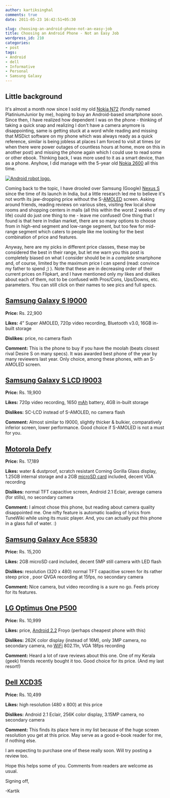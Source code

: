```yaml
---
author: kartiksinghal
comments: true
date: 2011-05-23 16:42:51+05:30

slug: choosing-an-android-phone-not-an-easy-job
title: Choosing an Android Phone - Not an Easy Job
wordpress_id: 210
categories:
- post
tags:
- Android
- dell
- Informative
- Personal
- Samsung Galaxy
---
```


## Little background


It's almost a month now since I sold my old [Nokia N72](http://en.wikipedia.org/wiki/Nokia_N72) (fondly named PlatiniumJunior by me), hoping to buy an Android-based smartphone soon. Since then, I have realized how dependent I was on the phone - thinking of taking a quick snap and realizing I don't have a camera anymore is disappointing, same is getting stuck at a word while reading and missing that MSDict software on my phone which was always ready as a quick reference, similar is being jobless at places I am forced to visit at times (or when there were power outages of countless hours at home, more on this in another post) and missing the phone again which I could use to read some or other ebook. Thinking back, I was more used to it as a smart device, than as a phone. Anyhow, I did manage with the 5-year old [Nokia 2600](http://en.wikipedia.org/wiki/Nokia_2600) all this time.




[![Android robot logo.](http://upload.wikimedia.org/wikipedia/en/a/a5/Android-logo.jpg)](http://en.wikipedia.org/wiki/File:Android-logo.jpg)



Coming back to the topic, I have drooled over Samsung (Google) [Nexus S](http://en.wikipedia.org/wiki/Nexus_S) since the time of its launch in India, but a little research led me to believe it's not worth its jaw-dropping price without the S-[AMOLED](http://en.wikipedia.org/wiki/Active-matrix_OLED) screen. Asking around friends, reading reviews on various sites, visiting few local show rooms and shopping centers in malls (all this within the worst 2 weeks of my life) could do just one thing to me - leave me confused! One thing that I found is that here in Indian market, there are so many options to choose from in high-end segment and low-range segment, but too few for mid-range segment which caters to people like me looking for the best combination of price and features.

Anyway, here are my picks in different price classes, these may be considered the best in their range, but let me warn you this post is completely biased on what I consider should be in a _complete_ smartphone and, of course, limited by the maximum price I can spend (read: convince my father to spend ;) ). Note that these are in decreasing order of their current prices on Flipkart, and I have mentioned only _my_ likes and dislikes about each of them, not to be confused with Pros/Cons, Ups/Downs, etc. parameters. You can still click on their names to see pics and full specs.


## [Samsung Galaxy S I9000](http://www.flipkart.com/samsung-galaxy-i9000-metallic-black-mobile-mobczq5bhn5zmvtk)


**Price:** Rs. 22,900

**Likes:** 4” Super AMOLED, 720p video recording, Bluetooth v3.0, 16GB in-built storage

**Dislikes:** price, no camera flash

**Comment:** This is the phone to buy if you have the moolah (beats closest rival Desire S on many specs). It was awarded best phone of the year by many reviewers last year. Only choice, among these phones, with an S-AMOLED screen.


## [Samsung Galaxy S LCD I9003](http://www.flipkart.com/samsung-galaxy-lcd-i9003-midnight-black-mobile-mobcvwavyvzuyh5c)


**Price:** Rs. 19,900

**Likes:** 720p video recording, 1650 [mAh](http://en.wikipedia.org/wiki/Ampere-hour) battery, 4GB in-built storage

**Dislikes:** SC-LCD instead of S-AMOLED, no camera flash

**Comment:** Almost similar to I9000, slightly thicker & bulkier, comparatively inferior screen, lower performance. Good choice if S-AMOLED is not a must for you.


## [Motorola Defy](http://www.flipkart.com/motorola-defy-black-mobile-mobcuxvyhjrtd5kz)


**Price:** Rs. 17,189

**Likes:** water & dustproof, scratch resistant Corning Gorilla Glass display, 1.25GB internal storage and a 2GB [microSD card](http://en.wikipedia.org/wiki/MicroSD) included, decent VGA recording

**Dislikes:** normal TFT capacitive screen, Android 2.1 Eclair, average camera (for stills), no secondary camera

**Comment:** I almost chose this phone, but reading about camera quality disappointed me. One nifty feature is automatic loading of lyrics from TuneWiki while using its music player. And, you can actually put this phone in a glass full of water. :)


## [Samsung Galaxy Ace S5830](http://www.flipkart.com/samsung-galaxy-ace-s5830-black-mobile-mobcv6qcf9aqu7a4)


**Price:** Rs. 15,200

**Likes:** 2GB microSD card included, decent 5MP still camera with LED flash

**Dislikes:** resolution (320 x 480) normal TFT capacitive screen for its rather steep price , poor QVGA recording at 15fps, no secondary camera

**Comment:** Nice camera, but video recording is a sure no go. Feels pricey for its features.


## [LG Optimus One P500](http://www.flipkart.com/lg-optimus-one-p500-mobile-mobcsvh96wtzzwmv)


**Price:** Rs. 10,999

**Likes:** price, [Android 2.2](http://code.google.com/android/) Froyo (perhaps cheapest phone with this)

**Dislikes:** 262K color display (instead of 16M), only 3MP camera, no secondary camera, no [WiFi](http://en.wikipedia.org/wiki/Wi-Fi) 802.11n, VGA 18fps recording

**Comment:** Heard a lot of rave reviews about this one. One of my Kerala (geek) friends recently bought it too. Good choice for its price. (And my last resort!)


## [Dell XCD35](http://www.flipkart.com/dell-xcd35-mobile-mobctm5tkczg6htv)


**Price:** Rs. 10,499

**Likes:** high resolution (480 x 800) at this price

**Dislikes:** Android 2.1 Eclair, 256K color display, 3.15MP camera, no secondary camera

**Comment:** This finds its place here in my list because of the huge screen resolution you get at this price. May serve as a good e-book reader for me, if nothing else.

I am expecting to purchase one of these really soon. Will try posting a review too.

Hope this helps some of you. Comments from readers are welcome as usual.

Signing off,

-Kartik
